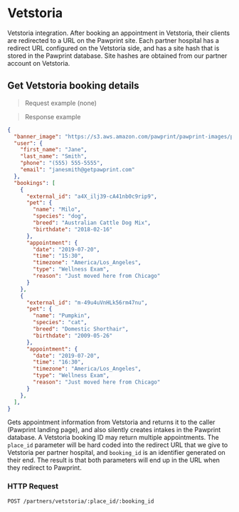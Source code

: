 # Vetstoria
Vetstoria integration. After booking an appointment in Vetstoria, their clients are redirected to a URL on the Pawprint site.
Each partner hospital has a redirect URL configured on the Vetstoria side, and has a site hash that is stored in the Pawprint database.
Site hashes are obtained from our partner account on Vetstoria.

## Get Vetstoria booking details

> Request example
(none)

> Response example

```json
{
  "banner_image": "https://s3.aws.amazon.com/pawprint/pawprint-images/partner_logo.jpg",
  "user": {
    "first_name": "Jane",
    "last_name": "Smith",
    "phone": "(555) 555-5555",
    "email": "janesmith@getpawprint.com"
  },
  "bookings": [
    {
      "external_id": "a4X_ilj39-cA41nb0c9rip9",
      "pet": {
        "name": "Milo",
        "species": "dog",
        "breed": "Australian Cattle Dog Mix",
        "birthdate": "2018-02-16"
      },
      "appointment": {
        "date": "2019-07-20",
        "time": "15:30",
        "timezone": "America/Los_Angeles",
        "type": "Wellness Exam",
        "reason": "Just moved here from Chicago"
      }
    },
    {
      "external_id": "m-49u4uVnHLk56rm47nu",
      "pet": {
        "name": "Pumpkin",
        "species": "cat",
        "breed": "Domestic Shorthair",
        "birthdate": "2009-05-26"
      },
      "appointment": {
        "date": "2019-07-20",
        "time": "16:30",
        "timezone": "America/Los_Angeles",
        "type": "Wellness Exam",
        "reason": "Just moved here from Chicago"
      }
    },
  ],
}
```
Gets appointment information from Vetstoria and returns it to the caller (Pawprint landing page), and also silently creates intakes
in the Pawprint database. A Vetstoria booking ID may return multiple appointments. The `place_id` parameter will be hard coded into
the redirect URL that we give to Vetstoria per partner hospital, and `booking_id` is an identifier generated on their end.
The result is that both parameters will end up in the URL when they redirect to Pawprint.

### HTTP Request
`POST /partners/vetstoria/:place_id/:booking_id`

